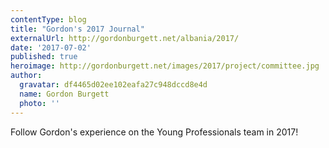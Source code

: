 ```yaml
---
contentType: blog
title: "Gordon's 2017 Journal"
externalUrl: http://gordonburgett.net/albania/2017/
date: '2017-07-02'
published: true
heroimage: http://gordonburgett.net/images/2017/project/committee.jpg
author:
  gravatar: df4465d02ee102eafa27c948dccd8e4d
  name: Gordon Burgett
  photo: ''
---
```


Follow Gordon's experience on the Young Professionals team in 2017!